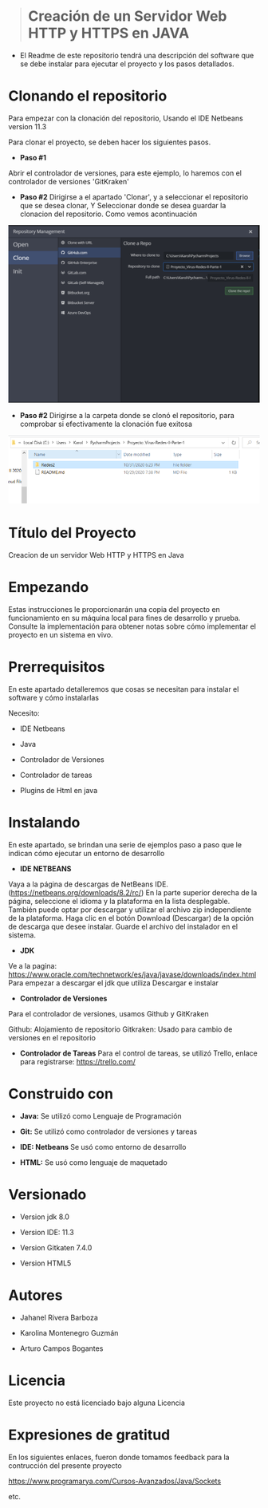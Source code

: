 >  # Creación de un Servidor Web HTTP y HTTPS en JAVA


* El Readme de este repositorio tendrá una descripción del software que se debe instalar
para ejecutar el proyecto y los pasos detallados. 





# Clonando el repositorio
Para empezar con la clonación del repositorio,
Usando el IDE Netbeans version 11.3

Para clonar el proyecto, se deben hacer los siguientes pasos.

*  **Paso #1**

Abrir el controlador de versiones, para este ejemplo, lo haremos con el controlador de versiones 'GitKraken'

*  **Paso #2**
Dirigirse a el apartado 'Clonar', y a seleccionar el repositorio que se desea clonar, Y Seleccionar donde se desea guardar la clonacion del repositorio.
Como vemos acontinuación

![](https://github.com/KarolXD/Proyecto_Virus-Redes-ll-Parte-1/blob/main/Redes2/Fotos/Clonacion1.PNG)

*  **Paso #2**
Dirigirse a la carpeta donde se clonó el repositorio, para comprobar si efectivamente la clonación fue exitosa

![](https://github.com/KarolXD/Proyecto_Virus-Redes-ll-Parte-1/blob/main/Redes2/Fotos/Clonacion2.PNG)



# Título del Proyecto
Creacion de un servidor Web HTTP y HTTPS en Java

# Empezando

Estas instrucciones le proporcionarán una copia del proyecto en funcionamiento en su máquina local para fines de desarrollo y prueba. Consulte la implementación para obtener notas sobre cómo implementar el proyecto en un sistema en vivo.

# Prerrequisitos
En este apartado detalleremos que cosas se necesitan para instalar el software y cómo instalarlas

Necesito:

* IDE Netbeans

* Java

* Controlador de Versiones

* Controlador de tareas

* Plugins de Html en java



# Instalando
En este apartado, se brindan una serie de ejemplos paso a paso que le indican cómo ejecutar un entorno de desarrollo


* **IDE NETBEANS**

Vaya a la página de descargas de NetBeans IDE. (https://netbeans.org/downloads/8.2/rc/) En la parte superior derecha de la página, seleccione el idioma y la plataforma en la lista desplegable. También puede optar por descargar y utilizar el archivo zip independiente de la plataforma. Haga clic en el botón Download (Descargar) de la opción de descarga que desee instalar. Guarde el archivo del instalador en el sistema.

* **JDK**

Ve a la pagina: https://www.oracle.com/technetwork/es/java/javase/downloads/index.html Para empezar a descargar el jdk que utiliza Descargar e instalar



* **Controlador de Versiones**

Para el controlador de versiones, usamos Github y GitKraken

Github: Alojamiento de repositorio
Gitkraken: Usado para cambio de versiones en el repositorio


* **Controlador de Tareas**
Para el control de tareas, se utilizó Trello, enlace para registrarse: https://trello.com/


# Construido con

* **Java:** Se utilizó como Lenguaje de Programación

* **Git:** Se utilizó como controlador de versiones y tareas

* **IDE: Netbeans** Se usó como entorno de desarrollo

* **HTML:** Se usó como lenguaje de maquetado

# Versionado

* Version jdk 8.0

* Version IDE: 11.3


* Version Gitkaten 7.4.0


* Version HTML5


# Autores

* Jahanel Rivera Barboza

* Karolina Montenegro Guzmán

* Arturo Campos Bogantes

# Licencia
Este proyecto no está licenciado bajo alguna  Licencia

# Expresiones de gratitud

En los siguientes enlaces, fueron donde tomamos  feedback para la contrucción del presente proyecto

https://www.programarya.com/Cursos-Avanzados/Java/Sockets

etc.

